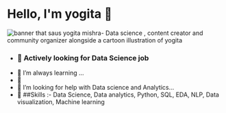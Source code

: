 # Hello, I'm yogita 👋

<img src= "https://images-wixmp-ed30a86b8c4ca887773594c2.wixmp.com/f/4dcc26a9-145f-4a22-a6e7-803606c769cb/dbegtzg-50fa7736-d447-4677-be06-f9ed4c460684.jpg?token=eyJ0eXAiOiJKV1QiLCJhbGciOiJIUzI1NiJ9.eyJzdWIiOiJ1cm46YXBwOjdlMGQxODg5ODIyNjQzNzNhNWYwZDQxNWVhMGQyNmUwIiwiaXNzIjoidXJuOmFwcDo3ZTBkMTg4OTgyMjY0MzczYTVmMGQ0MTVlYTBkMjZlMCIsIm9iaiI6W1t7InBhdGgiOiJcL2ZcLzRkY2MyNmE5LTE0NWYtNGEyMi1hNmU3LTgwMzYwNmM3NjljYlwvZGJlZ3R6Zy01MGZhNzczNi1kNDQ3LTQ2NzctYmUwNi1mOWVkNGM0NjA2ODQuanBnIn1dXSwiYXVkIjpbInVybjpzZXJ2aWNlOmZpbGUuZG93bmxvYWQiXX0.DM4kmjDelwO1-AjGhewAkPwLODZFv5gXvBpmXkI_c6o" alt= "banner that saus yogita mishra- Data science , content creator and community organizer alongside a cartoon illustration of yogita">

- ### 🔭 Actively looking for Data Science job
- 🌱 I’m always learning ...
- 👯 
- 🤔 I’m looking for help with Data science and Analytics...
- 💬 ##Skills :- Data Science, Data analytics, Python, SQL, EDA, NLP, Data visualization, Machine learning
